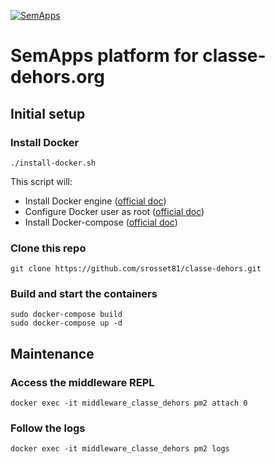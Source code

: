[![SemApps](https://badgen.net/badge/Powered%20by/SemApps/28CDFB)](https://semapps.org)

# SemApps platform for classe-dehors.org

## Initial setup

### Install Docker

```
./install-docker.sh
```

This script will:

- Install Docker engine ([official doc](https://docs.docker.com/engine/install/))
- Configure Docker user as root ([official doc](https://docs.docker.com/engine/install/linux-postinstall/#manage-docker-as-a-non-root-user))
- Install Docker-compose ([official doc](https://docs.docker.com/compose/install/))

### Clone this repo

```
git clone https://github.com/srosset81/classe-dehors.git
```

### Build and start the containers

```
sudo docker-compose build
sudo docker-compose up -d
```

## Maintenance

### Access the middleware REPL

```
docker exec -it middleware_classe_dehors pm2 attach 0
```

### Follow the logs

```
docker exec -it middleware_classe_dehors pm2 logs
```
